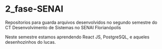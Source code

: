 # 2_fase-SENAI
Repositorios para guarda arquivos desenvolvidos no segundo semestre do CT Desenvolvimento de Sistemas no SENAI Florianópolis

Neste semestre estamos aprendendo React JS, PostgreSQL, e aqueles desenhozinhos do lucas.